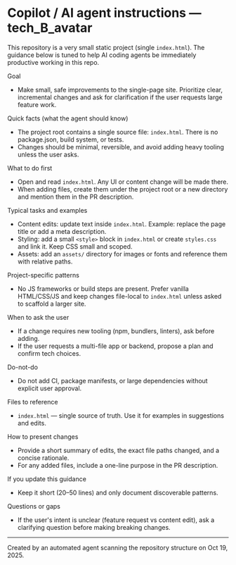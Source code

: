 <!-- .github/copilot-instructions.md for tech_B_avatar -->
# Copilot / AI agent instructions — tech_B_avatar

This repository is a very small static project (single `index.html`). The guidance below is tuned to help AI coding agents be immediately productive working in this repo.

Goal
- Make small, safe improvements to the single-page site. Prioritize clear, incremental changes and ask for clarification if the user requests large feature work.

Quick facts (what the agent should know)
- The project root contains a single source file: `index.html`. There is no package.json, build system, or tests.
- Changes should be minimal, reversible, and avoid adding heavy tooling unless the user asks.

What to do first
- Open and read `index.html`. Any UI or content change will be made there.
- When adding files, create them under the project root or a new directory and mention them in the PR description.

Typical tasks and examples
- Content edits: update text inside `index.html`. Example: replace the page title or add a meta description.
- Styling: add a small `<style>` block in `index.html` or create `styles.css` and link it. Keep CSS small and scoped.
- Assets: add an `assets/` directory for images or fonts and reference them with relative paths.

Project-specific patterns
- No JS frameworks or build steps are present. Prefer vanilla HTML/CSS/JS and keep changes file-local to `index.html` unless asked to scaffold a larger site.

When to ask the user
- If a change requires new tooling (npm, bundlers, linters), ask before adding.
- If the user requests a multi-file app or backend, propose a plan and confirm tech choices.

Do-not-do
- Do not add CI, package manifests, or large dependencies without explicit user approval.

Files to reference
- `index.html` — single source of truth. Use it for examples in suggestions and edits.

How to present changes
- Provide a short summary of edits, the exact file paths changed, and a concise rationale.
- For any added files, include a one-line purpose in the PR description.

If you update this guidance
- Keep it short (20–50 lines) and only document discoverable patterns.

Questions or gaps
- If the user's intent is unclear (feature request vs content edit), ask a clarifying question before making breaking changes.

---
Created by an automated agent scanning the repository structure on Oct 19, 2025.
